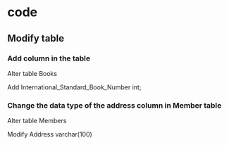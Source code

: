# code
## Modify table

### Add column in the table 


Alter table Books

Add International_Standard_Book_Number int;


### Change the data type of the address column in Member table


Alter table Members

Modify Address varchar(100)

